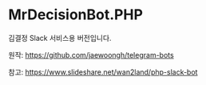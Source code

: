 # MrDecisionBot.PHP
김결정 Slack 서비스용 버전입니다.

원작: https://github.com/jaewoongh/telegram-bots

참고: https://www.slideshare.net/wan2land/php-slack-bot
